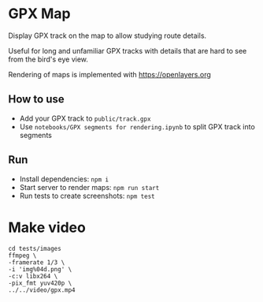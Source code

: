 # GPX Map

Display GPX track on the map to allow studying route details. 

Useful for long and unfamiliar GPX tracks with details that are hard to see from the bird's eye view.

Rendering of maps is implemented with https://openlayers.org

## How to use

- Add your GPX track to `public/track.gpx`
- Use `notebooks/GPX segments for rendering.ipynb` to split GPX track into segments

## Run

- Install dependencies: `npm i`
- Start server to render maps: `npm run start`
- Run tests to create screenshots: `npm test`

# Make video

```
cd tests/images
ffmpeg \
-framerate 1/3 \
-i 'img%04d.png' \
-c:v libx264 \
-pix_fmt yuv420p \
../../video/gpx.mp4
```